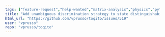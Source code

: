 ```yaml
---
tags: ["feature-request","help-wanted","matrix-analysis","physics","python","python-3","quantum","quantum-computing","quantum-information","unitaryhack"]
title: "Add unambiguous discrimination strategy to state distinguishability and state exclusion"
html_url: "https://github.com/vprusso/toqito/issues/519"
user: "vprusso"
repo: "vprusso/toqito"
---
```



